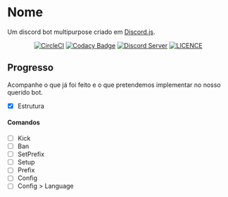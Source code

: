 # Nome
Um discord bot multipurpose criado em [Discord.js](https://github.com/discordjs/discord.js/).

<p align="center">
  <a href="https://circleci.com/gh/Grawlk/-isso"><img src="https://circleci.com/gh/Grawlk/-isso.svg?style=svg" alt="CircleCI"></a>
  <a href="https://app.codacy.com/app/Grawlk/-isso?utm_source=github.com&utm_medium=referral&utm_content=Grawlk/-isso&utm_campaign=Badge_Grade_Dashboard"><img src="https://api.codacy.com/project/badge/Grade/1d8e80b9fc274c649dfc499636e65264" alt="Codacy Badge"></a>
  <a href="https://discord.gg/e84HTwf"><img src="https://discordapp.com/api/guilds/614084067499048984/widget.png" alt="Discord Server"></a>
  <a href="https://github.com/Grawlk/-isso/blob/master/LICENSE"><img src="https://img.shields.io/badge/License-MIT-yellow.svg" alt="LICENCE"></a>
</p>

## Progresso
Acompanhe o que já foi feito e o que pretendemos implementar no nosso querido bot.

- [X] Estrutura

#### Comandos
- [ ] Kick
- [ ] Ban
- [ ] SetPrefix
- [ ] Setup
- [ ] Prefix
- [ ] Config
- [ ] Config > Language
